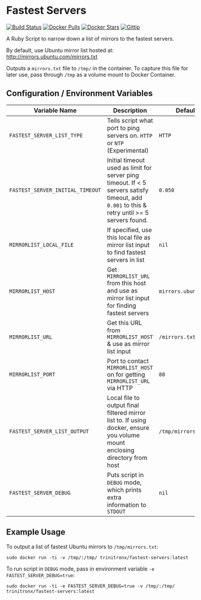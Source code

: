 Fastest Servers
===============
[![Build Status](https://img.shields.io/travis/trinitronx/fastest-servers.svg)](https://travis-ci.org/trinitronx/fastest-servers)
[![Docker Pulls](https://img.shields.io/docker/pulls/trinitronx/fastest-servers.svg)](https://hub.docker.com/r/trinitronx/fastest-servers)
[![Docker Stars](https://img.shields.io/docker/stars/trinitronx/fastest-servers.svg)](https://hub.docker.com/r/trinitronx/fastest-servers)
[![Gittip](http://img.shields.io/gittip/trinitronx.svg)](https://www.gittip.com/trinitronx)

A Ruby Script to narrow down a list of mirrors to the fastest servers.

By default, use Ubuntu mirror list hosted at: http://mirrors.ubuntu.com/mirrors.txt

Outputs a `mirrors.txt` file to `/tmp/` in the container.  To capture this file for later use, pass through `/tmp` as a volume mount to Docker Container.

Configuration / Environment Variables
-------------------------------------

Variable Name                    | Description                                                                                                                                  | Default
-------------------------------- | -------------------------------------------------------------------------------------------------------------------------------------------- | -------
`FASTEST_SERVER_LIST_TYPE`       | Tells script what port to ping servers on. `HTTP` or `NTP` (Experimental)                                                                    | `HTTP`
`FASTEST_SERVER_INITIAL_TIMEOUT` | Initial timeout used as limit for server ping timeout. If < 5 servers satisfy timeout, add `0.001` to this & retry until >= 5 servers found. | `0.050`
`MIRRORLIST_LOCAL_FILE`          | If specified, use this local file as mirror list input to find fastest servers in list                                                       | `nil`
`MIRRORLIST_HOST`                | Get `MIRRORLIST_URL` from this host and use as mirror list input for finding fastest servers                                                 | `mirrors.ubuntu.com`
`MIRRORLIST_URL`                 | Get this URL from `MIRRORLIST_HOST` & use as mirror list input                                                                               | `/mirrors.txt`
`MIRRORLIST_PORT`                | Port to contact `MIRRORLIST_HOST` on for getting `MIRRORLIST_URL` via HTTP                                                                   | `80`
`FASTEST_SERVER_LIST_OUTPUT`     | Local file to output final filtered mirror list to.  If using docker, ensure you volume mount enclosing directory from host                  | `/tmp/mirrors.txt`
`FASTEST_SERVER_DEBUG`           | Puts script in `DEBUG` mode, which prints extra information to `STDOUT`                                                                      | `nil`

Example Usage
-------------

To output a list of fastest Ubuntu mirrors to `/tmp/mirrors.txt`:

    sudo docker run -ti -v /tmp/:/tmp/ trinitronx/fastest-servers:latest

To run script in `DEBUG` mode, pass in environment variable `-e FASTEST_SERVER_DEBUG=true`:

    sudo docker run -ti -e FASTEST_SERVER_DEBUG=true -v /tmp/:/tmp/ trinitronx/fastest-servers:latest

